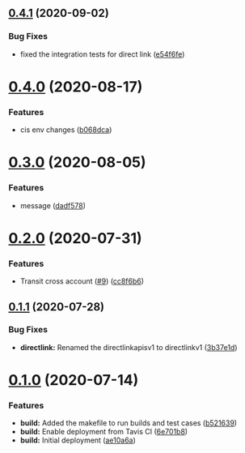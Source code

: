 ## [0.4.1](https://github.com/IBM/networking-go-sdk/compare/v0.4.0...v0.4.1) (2020-09-02)


### Bug Fixes

* fixed the integration tests for direct link ([e54f6fe](https://github.com/IBM/networking-go-sdk/commit/e54f6fe9993288aa41c9da0ebd0eb0d5b73afbed))

# [0.4.0](https://github.com/IBM/networking-go-sdk/compare/v0.3.0...v0.4.0) (2020-08-17)


### Features

* cis env changes ([b068dca](https://github.com/IBM/networking-go-sdk/commit/b068dca524a08091364451564f504dbe36a9e847))

# [0.3.0](https://github.com/IBM/networking-go-sdk/compare/v0.2.0...v0.3.0) (2020-08-05)


### Features

* message ([dadf578](https://github.com/IBM/networking-go-sdk/commit/dadf57824a1f999d0ca0daca3a622de84e5983d6))

# [0.2.0](https://github.com/IBM/networking-go-sdk/compare/v0.1.1...v0.2.0) (2020-07-31)


### Features

* Transit cross account ([#9](https://github.com/IBM/networking-go-sdk/issues/9)) ([cc8f6b6](https://github.com/IBM/networking-go-sdk/commit/cc8f6b607d4e3127d42d54cde412ea6fc1e16206))

## [0.1.1](https://github.com/IBM/networking-go-sdk/compare/v0.1.0...v0.1.1) (2020-07-28)


### Bug Fixes

* **directlink:** Renamed the directlinkapisv1 to directlinkv1 ([3b37e1d](https://github.com/IBM/networking-go-sdk/commit/3b37e1dc9593bc120ae5fc43c59255ddfdbaa55d))

# [0.1.0](https://github.com/IBM/networking-go-sdk/compare/v0.0.1...v0.1.0) (2020-07-14)


### Features

* **build:** Added the makefile to run builds and test cases ([b521639](https://github.com/IBM/networking-go-sdk/commit/b521639e9a4b2a365ad3a33e4e1b1210275436bf))
* **build:** Enable deployment from Tavis CI ([6e701b8](https://github.com/IBM/networking-go-sdk/commit/6e701b8d93fdebe73c29e89f3dcc5fa75962c023))
* **build:** Initial deployment ([ae10a6a](https://github.com/IBM/networking-go-sdk/commit/ae10a6a7cdb1b8b4a3515f65951e997d3643774e))
